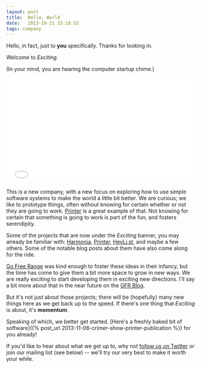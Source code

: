 ```yaml
---
layout: post
title:  Hello, World
date:   2013-10-21 15:18:52
tags: company
---
```


Hello, in fact, just to __you__ specifically. Thanks for looking in.

Welcome to _Exciting_.

<!-- more -->

(In your mind, you are hearing the computer startup chime.)

<iframe src="//player.vimeo.com/video/78566487" width="500" height="281" frameborder="0" webkitallowfullscreen mozallowfullscreen allowfullscreen></iframe>

This is a new company, with a new focus on exploring how to use simple software systems to make the world a little bit better. We are curious; we like to prototype things, often without knowing for certain whether or not they are going to work. [Printer](/printer) is a great example of that. Not knowing for certain that something is going to work is part of the fun, and fosters serendipity.

Some of the projects that are now under the _Exciting_ banner, you may already be familiar with: [Harmonia](https://harmonia.io), [Printer](http://printer.exciting.io), [HeyLi.st](http://heyli.st), and maybe a few others. Some of the notable blog posts about them have also come along for the ride.

[Go Free Range](http://gofreerange.com) was kind enough to foster these ideas in their infancy, but the time has come to give them a bit more space to grow in new ways. We are really exciting to start developing them in exciting new directions. I'll say a bit more about that in the near future on the [GFR Blog](http://gofreerange.com/blog).

But it's not just about those projects; there will be (hopefully) many new things here as we get back up to the speed. If there's one thing that _Exciting_ is about, it's __momentum__.

Speaking of which, we better get started. [Here's a freshly baked bit of software]({% post_url 2013-11-06-crimer-show-printer-publication %}) for you already!

If you'd like to hear about what we get up to, why not [follow us on Twitter](https://twitter.com/intent/user?screen_name=exciting_io) or join our mailing list (see below) -- we'll try our very best to make it worth your while.
